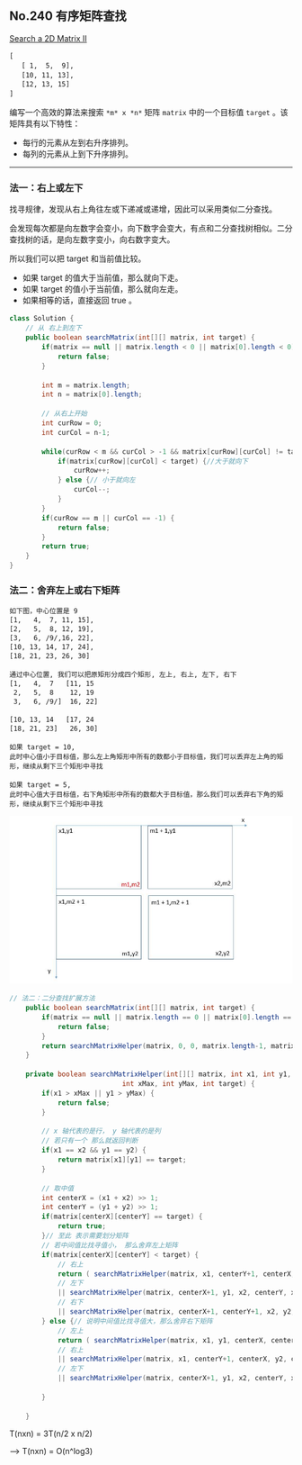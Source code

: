 ## No.240 有序矩阵查找

[Search a 2D Matrix II](https://leetcode.com/problems/search-a-2d-matrix-ii/description/)

```html
[
   [ 1,  5,  9],
   [10, 11, 13],
   [12, 13, 15]
]
```

编写一个高效的算法来搜索 `*m* x *n*` 矩阵 `matrix` 中的一个目标值 `target` 。该矩阵具有以下特性：

- 每行的元素从左到右升序排列。
- 每列的元素从上到下升序排列。

----------

### 法一：右上或左下

找寻规律，发现从右上角往左或下递减或递增，因此可以采用类似二分查找。

会发现每次都是向左数字会变小，向下数字会变大，有点和二分查找树相似。二分查找树的话，是向左数字变小，向右数字变大。

所以我们可以把 target 和当前值比较。

- 如果 target 的值大于当前值，那么就向下走。
- 如果 target 的值小于当前值，那么就向左走。
- 如果相等的话，直接返回 true 。

```java
class Solution {
    // 从 右上到左下
    public boolean searchMatrix(int[][] matrix, int target) {
        if(matrix == null || matrix.length < 0 || matrix[0].length < 0) {
            return false;
        } 

        int m = matrix.length;
        int n = matrix[0].length;

        // 从右上开始
        int curRow = 0;
        int curCol = n-1;

        while(curRow < m && curCol > -1 && matrix[curRow][curCol] != target) {
            if(matrix[curRow][curCol] < target) {//大于就向下
                curRow++;
            } else {// 小于就向左
                curCol--;
            }
        }
        if(curRow == m || curCol == -1) {
            return false;
        }
        return true;
    }
}
```



### 法二：舍弃左上或右下矩阵

```
如下图，中心位置是 9
[1,   4,  7, 11, 15],
[2,   5,  8, 12, 19],
[3,   6, /9/,16, 22],
[10, 13, 14, 17, 24],
[18, 21, 23, 26, 30]

通过中心位置, 我们可以把原矩形分成四个矩形, 左上, 右上, 左下, 右下
[1,   4,  7   [11, 15  
 2,   5,  8    12, 19  
 3,   6, /9/]  16, 22] 
 
[10, 13, 14   [17, 24
[18, 21, 23]   26, 30]

如果 target = 10,
此时中心值小于目标值，那么左上角矩形中所有的数都小于目标值，我们可以丢弃左上角的矩形，继续从剩下三个矩形中寻找

如果 target = 5,
此时中心值大于目标值，右下角矩形中所有的数都大于目标值，那么我们可以丢弃右下角的矩形，继续从剩下三个矩形中寻找 
```

![image-20201204184905040](./240.searchA2DMatrixIi/image-20201204184905040.png)

```java
// 法二：二分查找扩展方法
    public boolean searchMatrix(int[][] matrix, int target) {
        if(matrix == null || matrix.length == 0 || matrix[0].length == 0) {
            return false;
        } 
        return searchMatrixHelper(matrix, 0, 0, matrix.length-1, matrix[0].length-1, matrix.length-1, matrix[0].length-1, target);
    }
    
    private boolean searchMatrixHelper(int[][] matrix, int x1, int y1, int x2, int y2, 
                            int xMax, int yMax, int target) {
        if(x1 > xMax || y1 > yMax) {
            return false;
        }

        // x 轴代表的是行， y 轴代表的是列
        // 若只有一个 那么就返回判断
        if(x1 == x2 && y1 == y2) {
            return matrix[x1][y1] == target;
        }

        // 取中值
        int centerX = (x1 + x2) >> 1;
        int centerY = (y1 + y2) >> 1;
        if(matrix[centerX][centerY] == target) {
            return true;
        }// 至此 表示需要划分矩阵
        // 若中间值比找寻值小， 那么舍弃左上矩阵
        if(matrix[centerX][centerY] < target) {
            // 右上
            return ( searchMatrixHelper(matrix, x1, centerY+1, centerX, y2, centerX, y2, target) 
            // 左下
            || searchMatrixHelper(matrix, centerX+1, y1, x2, centerY, x2, centerY, target)
            // 右下
            || searchMatrixHelper(matrix, centerX+1, centerY+1, x2, y2, x2, y2, target) );
        } else {// 说明中间值比找寻值大，那么舍弃右下矩阵
            // 左上
            return ( searchMatrixHelper(matrix, x1, y1, centerX, centerY, centerX, centerY, target)
            // 右上
            || searchMatrixHelper(matrix, x1, centerY+1, centerX, y2, centerX, y2, target) 
            // 左下
            || searchMatrixHelper(matrix, centerX+1, y1, x2, centerY, x2, centerY, target) );
            
        }
        
    }
```

T(nxn) = 3T(n/2 x n/2)

--> T(nxn) = O(n^log3)
